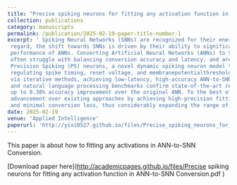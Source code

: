 ```yaml
---
title: "Precise spiking neurons for fitting any activation function in ANN-to-SNN Conversion"
collection: publications
category: manuscripts
permalink: /publication/2025-02-19-paper-title-number-1
excerpt: ' Spiking Neural Networks (SNNs) are recognized for their energy efficiency due to spike-based communication. In this
 regard, the shift towards SNNs is driven by their ability to significantly reduce energy consumption while maintaining the
 performance of ANNs. Converting Artificial Neural Networks (ANNs) to SNNs is a key research focus, but existing methods
 often struggle with balancing conversion accuracy and latency, and are typically restricted to ReLU activations. We introduce
 Precision Spiking (PS) neurons, a novel dynamic spiking neuron model that can precisely fit any activation function by jointly
 regulating spike timing, reset voltage, and membranepotentialthreshold.Thiscapabilityenables exactparameteroptimization
 via iterative methods, achieving low-latency, high-accuracy ANN-to-SNN conversion. Experiments on image classification
 and natural language processing benchmarks confirm state-of-the-art results, with a maximum conversion loss of 0.55% and
 up to 0.38% accuracy improvement over the original ANN. To the best of our knowledge, this method offers a significant
 advancement over existing approaches by achieving high-precision fitting of arbitrary activation functions with low latency
 and minimal conversion loss, thus considerably expanding the range of feasible ANN-to-SNN conversions.'
date: 2025-02-19
venue: 'Applied Intelligence'
paperurl: 'http://yixi0527.github.io/files/Precise_spiking_neurons_for_fitting_any_activation_function_in_ANN_to_SNN_Conversion.pdf'
---
```

This paper is about how to fitting any activations in ANN-to-SNN Conversion.

[Download paper here](http://academicpages.github.io/files/Precise spiking neurons for fitting any activation function in ANN-to-SNN Conversion.pdf   )
